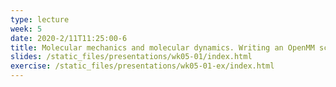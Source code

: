 ```yaml
---
type: lecture
week: 5
date: 2020-2/11T11:25:00-6
title: Molecular mechanics and molecular dynamics. Writing an OpenMM script.
slides: /static_files/presentations/wk05-01/index.html
exercise: /static_files/presentations/wk05-01-ex/index.html
---
```

